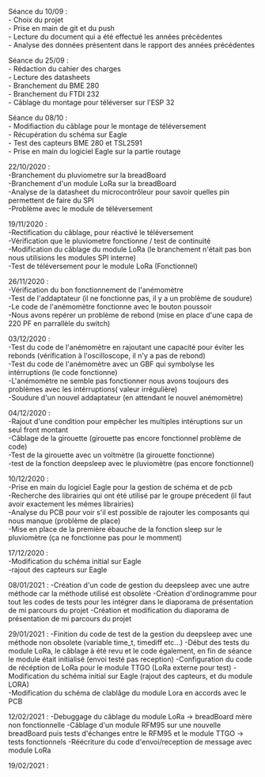 Séance du 10/09 :  
	- Choix du projet  
	- Prise en main de git et du push  
	- Lecture du document qui a été effectué les années précédentes  
	- Analyse des données présentent dans le rapport des années précédentes  
	
Séance du 25/09 :  
	- Rédaction du cahier des charges  
	- Lecture des datasheets    
	- Branchement du BME 280  
	- Branchement du FTDI 232  
	- Câblage du montage pour téléverser sur l'ESP 32  
	
Séance du 08/10 :  
	- Modifiaction du câblage pour le montage de téléversement  
	- Récupération du schéma sur Eagle  
	- Test des capteurs BME 280 et TSL2591  
	- Prise en main du logiciel Eagle sur la partie routage  

22/10/2020 :  
-Branchement du pluviometre sur la breadBoard  
-Branchement d'un module LoRa sur la breadBoard  
-Analyse de la datasheet du microcontrôleur pour savoir quelles pin permettent de faire du SPI  
-Problème avec le module de téléversement  

19/11/2020 :  
-Rectification du câblage, pour réactivé le téléversement  
-Vérification que le pluviometre fonctionne / test de continuité  
-Modification du câblage du module LoRa (le branchement n'était pas bon nous utilisions les modules SPI interne)  
-Test de téléversement pour le module LoRa (Fonctionnel)  
	
26/11/2020 :  
-Vérification du bon fonctionnement de l'anémomètre  
-Test de l'addaptateur (il ne fonctionne pas, il y a un problème de soudure)  
-Le code de l'anémomètre fonctionne avec le bouton poussoir  
-Nous avons repérer un problème de rebond (mise en place d'une capa de 220 PF en parrallèle du switch)  

03/12/2020 :  
-Test du code de l'anémomètre en rajoutant une capacité pour éviter les rebonds (vérification à l'oscilloscope, il n'y a pas de rebond)  
-Test du code de l'anémomètre avec un GBF qui symbolyse les intérruptions (le code fonctionne)  
-L'anémomètre ne semble pas fonctionner nous avons toujours des problèmes avec les intérruptions( valeur irrégulière)  
-Soudure d'un nouvel addaptateur (en attendant le nouvel anémomètre)  

04/12/2020 :  
-Rajout d'une condition pour empêcher les multiples intéruptions sur un seul front montant  
-Câblage de la girouette (girouette pas encore fonctionnel problème de code)  
-Test de la girouette avec un voltmètre (la girouette fonctionne)  
-test de la fonction deepsleep avec le pluviomètre (pas encore fonctionnel)  

10/12/2020 :  
-Prise en main du logiciel Eagle pour la gestion de schéma et de pcb  
-Recherche des librairies qui ont été utilisé par le groupe précedent (il faut avoir exactement les mêmes librairies)  
-Analyse du PCB pour voir s'il est possible de rajouter les composants qui nous manque (problème de place)  
-Mise en place de la première ébauche de la fonction sleep sur le pluviomètre (ça ne fonctionne pas pour le momment)  


17/12/2020 :  
-Modification du schéma initial sur Eagle    
-rajout des capteurs sur Eagle    


08/01/2021 :
-Création d'un code de gestion du deepsleep avec une autre méthode car la méthode utilisé est obsolète
-Création d'ordinogramme pour tout les codes de tests pour les intégrer dans le diaporama de présentation de mi parcours du projet
-Création et modification du diaporama de présentation de mi parcours du projet

29/01/2021 :
-Finition du code de test de la gestion du deepsleep avec une méthode non obsolete (variable time_t, timediff etc...)
-Début des tests du module LoRa, le câblage à été revu et le code également, en fin de séance le module était initialisé (envoi testé pas reception)
-Configuration du code de récéption de LoRa pour le module TTGO (LoRa externe pour test)
-Modification du schéma initial sur Eagle (rajout des capteurs, et du module LORA)  
-Modification du schéma de clablâge du module Lora en accords avec le PCB

12/02/2021 :
-Debuggage du câblage du module LoRa -> breadBoard mère non fonctionnelle
-Câblage d'un module RFM95 sur une nouvelle breadBoard puis tests d'échanges entre le RFM95 et le module TTGO -> tests fonctionnels
-Réécriture du code d'envoi/reception de message avec module LoRa

19/02/2021 :
